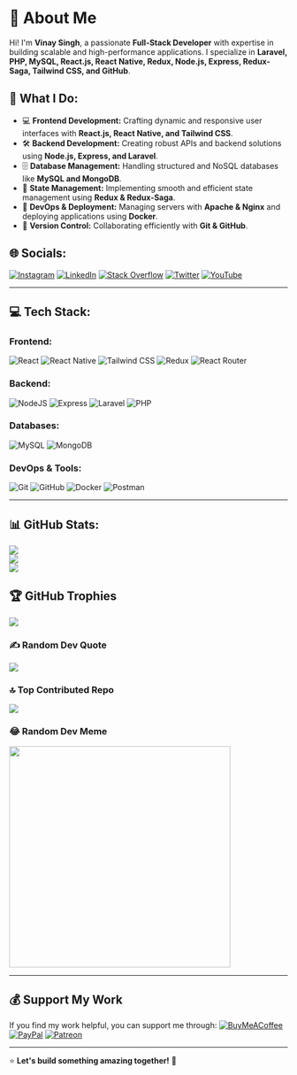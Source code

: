 # 🚀 About Me

Hi! I'm **Vinay Singh**, a passionate **Full-Stack Developer** with expertise in building scalable and high-performance applications. I specialize in **Laravel, PHP, MySQL, React.js, React Native, Redux, Node.js, Express, Redux-Saga, Tailwind CSS, and GitHub**.

## 🔹 What I Do:
- 💻 **Frontend Development:** Crafting dynamic and responsive user interfaces with **React.js, React Native, and Tailwind CSS**.
- 🛠 **Backend Development:** Creating robust APIs and backend solutions using **Node.js, Express, and Laravel**.
- 🗄 **Database Management:** Handling structured and NoSQL databases like **MySQL and MongoDB**.
- 🔄 **State Management:** Implementing smooth and efficient state management using **Redux & Redux-Saga**.
- 🔧 **DevOps & Deployment:** Managing servers with **Apache & Nginx** and deploying applications using **Docker**.
- 🚀 **Version Control:** Collaborating efficiently with **Git & GitHub**.

## 🌐 Socials:
[![Instagram](https://img.shields.io/badge/Instagram-%23E4405F.svg?logo=Instagram&logoColor=white)](https://instagram.com/Vinaysingh0507) [![LinkedIn](https://img.shields.io/badge/LinkedIn-%230077B5.svg?logo=linkedin&logoColor=white)](https://linkedin.com/in/codewithvinay) [![Stack Overflow](https://img.shields.io/badge/-Stackoverflow-FE7A16?logo=stack-overflow&logoColor=white)](https://stackoverflow.com/users/11287490) [![Twitter](https://img.shields.io/badge/Twitter-%231DA1F2.svg?logo=Twitter&logoColor=white)](https://twitter.com/codewithvinay) [![YouTube](https://img.shields.io/badge/YouTube-%23FF0000.svg?logo=YouTube&logoColor=white)](https://youtube.com/@dd4you)

---

## 💻 Tech Stack:

### **Frontend:**
![React](https://img.shields.io/badge/react-%2320232a.svg?style=for-the-badge&logo=react&logoColor=%2361DAFB) ![React Native](https://img.shields.io/badge/react_native-%2320232a.svg?style=for-the-badge&logo=react&logoColor=%2361DAFB) ![Tailwind CSS](https://img.shields.io/badge/tailwindcss-%2338B2AC.svg?style=for-the-badge&logo=tailwind-css&logoColor=white) ![Redux](https://img.shields.io/badge/redux-%23593d88.svg?style=for-the-badge&logo=redux&logoColor=white) ![React Router](https://img.shields.io/badge/React_Router-CA4245?style=for-the-badge&logo=react-router&logoColor=white)

### **Backend:**
![NodeJS](https://img.shields.io/badge/node.js-6DA55F?style=for-the-badge&logo=node.js&logoColor=white) ![Express](https://img.shields.io/badge/express-%23000000.svg?style=for-the-badge&logo=express&logoColor=white) ![Laravel](https://img.shields.io/badge/laravel-%23FF2D20.svg?style=for-the-badge&logo=laravel&logoColor=white) ![PHP](https://img.shields.io/badge/php-%23777BB4.svg?style=for-the-badge&logo=php&logoColor=white)

### **Databases:**
![MySQL](https://img.shields.io/badge/mysql-%2300000f.svg?style=for-the-badge&logo=mysql&logoColor=white) ![MongoDB](https://img.shields.io/badge/mongodb-%2347A248.svg?style=for-the-badge&logo=mongodb&logoColor=white)

### **DevOps & Tools:**
![Git](https://img.shields.io/badge/git-%23F05033.svg?style=for-the-badge&logo=git&logoColor=white) ![GitHub](https://img.shields.io/badge/github-%23181717.svg?style=for-the-badge&logo=github&logoColor=white) ![Docker](https://img.shields.io/badge/docker-%230db7ed.svg?style=for-the-badge&logo=docker&logoColor=white) ![Postman](https://img.shields.io/badge/Postman-FF6C37?style=for-the-badge&logo=postman&logoColor=white)

---

## 📊 GitHub Stats:
![](https://github-readme-stats.vercel.app/api?username=Vinayrajput05&theme=shades-of-purple&hide_border=false&include_all_commits=true&count_private=true)<br/>
![](https://github-readme-streak-stats.herokuapp.com/?user=Vinayrajput05&theme=shades-of-purple&hide_border=false)<br/>
![](https://github-readme-stats.vercel.app/api/top-langs/?username=Vinayrajput05&theme=shades-of-purple&hide_border=false&include_all_commits=true&count_private=true&layout=compact)

## 🏆 GitHub Trophies
![](https://github-profile-trophy.vercel.app/?username=Vinayrajput05&theme=radical&no-frame=false&no-bg=true&margin-w=4)

### ✍️ Random Dev Quote
![](https://quotes-github-readme.vercel.app/api?type=horizontal&theme=radical)

### 🔝 Top Contributed Repo
![](https://github-contributor-stats.vercel.app/api?username=Vinayrajput05&limit=5&theme=dark&combine_all_yearly_contributions=true)

### 😂 Random Dev Meme
<img src='https://codermemes.vercel.app' style="height: 400px;"/>

---

## 💰 Support My Work
If you find my work helpful, you can support me through:
[![BuyMeACoffee](https://img.shields.io/badge/Buy%20Me%20a%20Coffee-ffdd00?style=for-the-badge&logo=buy-me-a-coffee&logoColor=black)](https://buymeacoffee.com/dd4you) [![PayPal](https://img.shields.io/badge/PayPal-00457C?style=for-the-badge&logo=paypal&logoColor=white)](https://paypal.me/dd4you) [![Patreon](https://img.shields.io/badge/Patreon-F96854?style=for-the-badge&logo=patreon&logoColor=white)](https://patreon.com/dd4you)

---

⭐ **Let's build something amazing together!** 🚀
